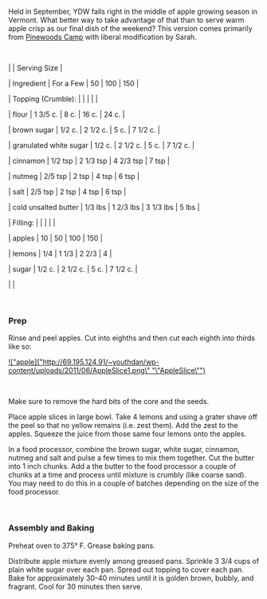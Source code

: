 Held in September, YDW falls right in the middle of apple growing season in Vermont. What better way to take advantage of that than to serve warm apple crisp as our final dish of the weekend? This version comes primarily from [Pinewoods Camp](\"http://www.pinewoods.org\") with liberal modification by Sarah.


 






|
  |
 Serving Size |


|
 Ingredient |
 For a Few |
 50 |
 100 |
 150 |


|
 Topping (Crumble): |
  |
  |
  |
  |


|
 flour |
 1 3/5 c. |
 8 c. |
 16 c. |
 24 c. |


|
 brown sugar |
 1/2 c. |
 2 1/2 c. |
 5 c. |
 7 1/2 c. |


|
 granulated white sugar |
 1/2 c. |
 2 1/2 c. |
 5 c. |
 7 1/2 c. |


|
 cinnamon |
 1/2 tsp |
 2 1/3 tsp |
 4 2/3 tsp |
 7 tsp |


|
 nutmeg |
 2/5 tsp |
 2 tsp |
 4 tsp |
 6 tsp |


|
 salt |
 2/5 tsp |
 2 tsp |
 4 tsp |
 6 tsp |


|
 cold unsalted butter |
 1/3 lbs |
 1 2/3 lbs |
 3 1/3 lbs |
 5 lbs |


|
 Filling: |
  |
  |
  |
  |


|
 apples |
 10 |
 50 |
 100 |
 150 |


|
 lemons |
 1/4 |
 1 1/3 |
 2 2/3 |
 4 |


|
 sugar |
 1/2 c. |
 2 1/2 c. |
 5 c. |
 7 1/2 c. |


|
  |




 


### Prep


Rinse and peel apples. Cut into eighths and then cut each eighth into thirds like so:


[![\"apple](\"http://69.195.124.91/~youthdan/wp-content/uploads/2011/06/AppleSlice1.png\" "\\"AppleSlice\\"")](\"http://69.195.124.91/~youthdan/wp-content/uploads/2011/06/AppleSlice1.png\")


 


Make sure to remove the hard bits of the core and the seeds.


Place apple slices in large bowl. Take 4 lemons and using a grater shave off the peel so that no yellow remains (i.e. zest them). Add the zest to the apples. Squeeze the juice from those same four lemons onto the apples.


In a food processor, combine the brown sugar, white sugar, cinnamon, nutmeg and salt and pulse a few times to mix them together. Cut the butter into 1 inch chunks. Add a the butter to the food processor a couple of chunks at a time and process until mixture is crumbly (like coarse sand). You may need to do this in a couple of batches depending on the size of the food processor.


 


### Assembly and Baking


Preheat oven to 375° F. Grease baking pans.


Distribute apple mixture evenly among greased pans. Sprinkle 3 3/4 cups of plain white sugar over each pan. Spread out topping to cover each pan. Bake for approximately 30\-40 minutes until it is golden brown, bubbly, and fragrant. Cool for 30 minutes then serve.


